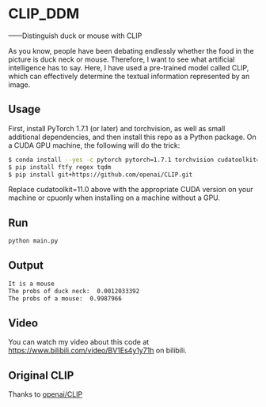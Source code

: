 # CLIP_DDM
——Distinguish duck or mouse with CLIP

As you know, people have been debating endlessly whether the food in the picture is duck neck or mouse. Therefore, I want to see what artificial intelligence has to say. Here, I have used a pre-trained model called CLIP, which can effectively determine the textual information represented by an image.

## Usage
First, install PyTorch 1.7.1 (or later) and torchvision, as well as small additional dependencies, and then install this repo as a Python package. On a CUDA GPU machine, the following will do the trick:
```bash
$ conda install --yes -c pytorch pytorch=1.7.1 torchvision cudatoolkit=11.0
$ pip install ftfy regex tqdm
$ pip install git+https://github.com/openai/CLIP.git
```
Replace cudatoolkit=11.0 above with the appropriate CUDA version on your machine or cpuonly when installing on a machine without a GPU.

## Run
```bash
python main.py
```

## Output
```tex
It is a mouse
The probs of duck neck:  0.0012033392
The probs of a mouse:  0.9987966
```

## Video

You can watch my video about this code at https://www.bilibili.com/video/BV1Es4y1y71h on bilibili.

## Original CLIP

Thanks to [openai/CLIP](https://github.com/openai/CLIP)